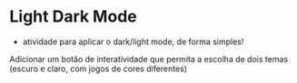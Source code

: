 # Light Dark Mode

- atividade para aplicar o dark/light mode, de forma simples!

Adicionar um botão de interatividade que permita a escolha de dois temas (escuro e claro, com jogos de cores diferentes) 